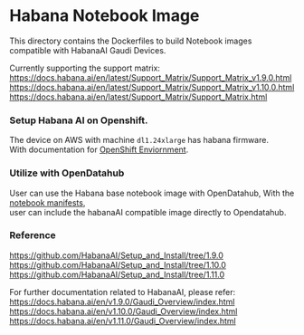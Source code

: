 # Habana Notebook Image
This directory contains the Dockerfiles to build Notebook images compatible with HabanaAI Gaudi Devices.  

Currently supporting the support matrix:  
https://docs.habana.ai/en/latest/Support_Matrix/Support_Matrix_v1.9.0.html   
https://docs.habana.ai/en/latest/Support_Matrix/Support_Matrix_v1.10.0.html   
https://docs.habana.ai/en/latest/Support_Matrix/Support_Matrix.html  


### Setup Habana AI on Openshift.  

The device on AWS with machine `dl1.24xlarge` has habana firmware.  
With documentation for [OpenShift Enviornment](https://docs.habana.ai/en/latest/Orchestration/HabanaAI_Operator/index.html?highlight=openshift).  


### Utilize with OpenDatahub

User can use the Habana base notebook image with OpenDatahub, 
With the [notebook manifests](../manifests/base/jupyter-habana-notebook-imagestream.yaml),  
user can include the habanaAI compatible image directly to Opendatahub.

### Reference  

https://github.com/HabanaAI/Setup_and_Install/tree/1.9.0  
https://github.com/HabanaAI/Setup_and_Install/tree/1.10.0  
https://github.com/HabanaAI/Setup_and_Install/tree/1.11.0  


For further documentation related to HabanaAI, please refer:  
https://docs.habana.ai/en/v1.9.0/Gaudi_Overview/index.html   
https://docs.habana.ai/en/v1.10.0/Gaudi_Overview/index.html  
https://docs.habana.ai/en/v1.11.0/Gaudi_Overview/index.html  
